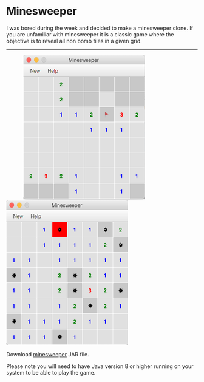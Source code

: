 # Minesweeper
<p>I was bored during the week and decided to make a minesweeper clone.  If you are unfamiliar with  minesweeper it is a classic game where the objective is to reveal all non bomb tiles in a given grid.</p>
<hr/>
<p>
<img src = "minesweeper.png" width = "320" height = "380" hspace = "45"/>
<img src = "lost.png" width = "320" height = "380"/>
</p>
<p>
  Download <a href = "https://github.com/TwoShock/Minesweeper/blob/master/MineSweeper.jar">minesweeper</a> JAR file.
</p>
<p>
  Please note you will need to have Java version 8 or higher running on your system to be able to play the game.
</p>
